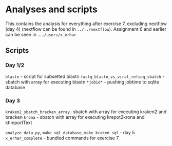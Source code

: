 # Analyses and scripts

This contains the analysis for everything after exercise 7, excluding nextflow (day 4) (nextflow can be found in `../../nextflow`). Assignment 6 and earlier can be seen in .....`/users/x_erhar`

## Scripts

### Day 1/2
`blastn` - script for subsetted blastn
`fastq_blastn_vs_viral_refseq_sbatch` - sbatch with array for executing blastn
`*jobid*` - pushing jobtime to sqlite database

### Day 3
`kraken2_sbatch_bracken_array`- sbatch with array for executing kraken2 and bracken
`krona` - sbatch with array for executing krepot2krona and ktImportText


`analyze_data.py`, `make_sql_database`, `make_kraken_sql` - day 5
`x_erhar_complete` - bundled commands for exercise 7

